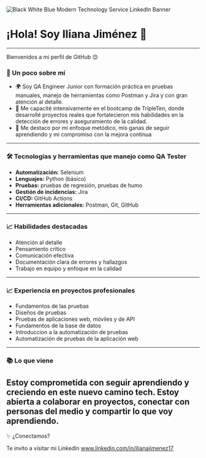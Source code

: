 
![Black White Blue Modern Technology Service LinkedIn Banner](https://github.com/user-attachments/assets/c20ce319-ebe5-4c4e-9202-1af0d06cc5a5)



# ¡Hola! Soy Iliana Jiménez 👋
-------------------------------------------------------------------------------------------------------------------------------------------------------
Bienvenidos a mi perfil de GitHub 😊

### 🚀 Un poco sobre mí

- 🌍 Soy QA Engineer Junior con formación práctica en pruebas manuales, manejo de herramientas como Postman y Jira y con gran atención al detalle.
- 🧠 Me capacité intensivamente en el bootcamp de TripleTen, donde desarrollé proyectos reales que fortalecieron mis habilidades en la detección de errores y aseguramiento de la calidad.
- 🎯 Me destaco por mi enfoque metódico, mis ganas de seguir aprendiendo y mi compromiso con la mejora continua
-------------------------------------------------------------------------------------------------------------------------------------------------------

### 🛠️ Tecnologías y herramientas que manejo como QA Tester

- **Automatización:** Selenium
- **Lenguajes:** Python (básico)
- **Pruebas:** pruebas de regresión, pruebas de humo
- **Gestión de incidencias:** Jira
- **CI/CD:** GitHub Actions
- **Herramientas adicionales:** Postman, Git, GitHub
-------------------------------------------------------------------------------------------------------------------------------------------------------

### 📈 Habilidades destacadas

- Atención al detalle
- Pensamiento crítico
- Comunicación efectiva
- Documentación clara de errores y hallazgos
- Trabajo en equipo y enfoque en la calidad
-------------------------------------------------------------------------------------------------------------------------------------------------------

### 📈 Experiencia en proyectos profesionales

- Fundamentos de las pruebas
- Diseños de pruebas
- Pruebas de aplicaciones web, móviles y de API
- Fundamentos de la base de datos
- Introduccion a la automatización de pruebas
- Automatización de pruebas de la aplicación web
-------------------------------------------------------------------------------------------------------------------------------------------------------

### 📚 Lo que viene

Estoy comprometida con seguir aprendiendo y creciendo en este nuevo camino tech. Estoy abierta a colaborar en proyectos, conectar con personas del medio y compartir lo que voy aprendiendo.
-------------------------------------------------------------------------------------------------------------------------------------------------------

✨ ¿Conectamos?

Te invito a visitar mi LinkedIn 
www.linkedin.com/in/ilianajimenez17


